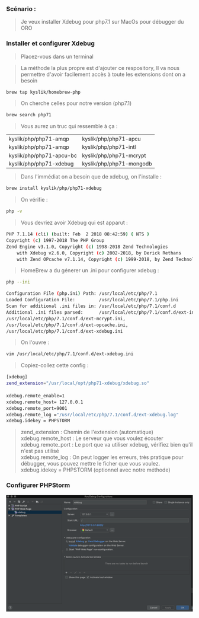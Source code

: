 ### Scénario : 

> Je veux installer Xdebug pour php7.1 sur MacOs pour débugger du ORO

### Installer et configurer Xdebug 

> Placez-vous dans un terminal

 
> La méthode la plus propre est d'ajouter ce respository, Il va nous permettre d'avoir facilement accès à toute les extensions dont on a besoin
```bash
brew tap kyslik/homebrew-php
```
>On cherche celles pour notre version (php7.1)

```bash
brew search php71
```
> Vous aurez un truc qui ressemble à ça :

|   |   | 
|---|---|
| kyslik/php/php71-amqp | kyslik/php/php71-apcu | 
| kyslik/php/php71-amqp | kyslik/php/php71-intl |  
| kyslik/php/php71-apcu-bc |  kyslik/php/php71-mcrypt |   
| kyslik/php/php71-xdebug | kyslik/php/php71-mongodb |   

> Dans l'immédiat on a besoin que de xdebug, on l'installe :

```bash
brew install kyslik/php/php71-xdebug
```
> On vérifie :
```bash
php -v
```
> Vous devriez avoir Xdebug qui est apparut : 

```bash
PHP 7.1.14 (cli) (built: Feb  2 2018 08:42:59) ( NTS )
Copyright (c) 1997-2018 The PHP Group
Zend Engine v3.1.0, Copyright (c) 1998-2018 Zend Technologies
    with Xdebug v2.6.0, Copyright (c) 2002-2018, by Derick Rethans
    with Zend OPcache v7.1.14, Copyright (c) 1999-2018, by Zend Technologies
```
> HomeBrew a du génerer un .ini pour configurer xdebug :
```bash
php --ini
```

```bash
Configuration File (php.ini) Path: /usr/local/etc/php/7.1
Loaded Configuration File:         /usr/local/etc/php/7.1/php.ini
Scan for additional .ini files in: /usr/local/etc/php/7.1/conf.d
Additional .ini files parsed:      /usr/local/etc/php/7.1/conf.d/ext-intl.ini,
/usr/local/etc/php/7.1/conf.d/ext-mcrypt.ini,
/usr/local/etc/php/7.1/conf.d/ext-opcache.ini,
/usr/local/etc/php/7.1/conf.d/ext-xdebug.ini
```
> On l'ouvre : 

```bash
vim /usr/local/etc/php/7.1/conf.d/ext-xdebug.ini
```

> Copiez-collez cette config : 

```bash
[xdebug]
zend_extension="/usr/local/opt/php71-xdebug/xdebug.so" 

xdebug.remote_enable=1
xdebug.remote_host= 127.0.0.1
xdebug.remote_port=9001
xdebug.remote_log ="/usr/local/etc/php/7.1/conf.d/ext-xdebug.log"
xdebug.idekey = PHPSTORM
```

> zend_extension : Chemin de l'extension (automatique)   
> xdebug.remote_host : Le serveur que vous voulez écouter    
> xdebug.remote_port : Le port que va utiliser xdebug, vérifiez bien qu'il n'est pas utilisé    
> xdebug.remote_log : On peut logger les erreurs, très pratique pour débugger, vous pouvez mettre le ficher que vous voulez.   
> xdebug.idekey = PHPSTORM (optionnel avec notre méthode)

### Configurer PHPStorm

![](Assets/images/xebugWebPage.png)


 


